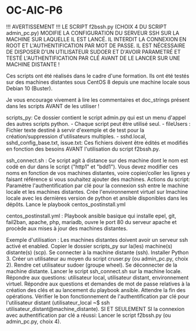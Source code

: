 # OC-AIC-P6

!!! AVERTISSEMENT !!!
LE SCRIPT f2bssh.py (CHOIX 4 DU SCRIPT admin_pc.py) MODIFIE LA CONFIGURATION DU SERVEUR SSH SUR LA MACHINE SUR LAQUELLE IL EST LANCÉ. IL INTERDIT LA CONNEXION EN ROOT ET L'AUTHENTIFICATION PAR MOT DE PASSE. IL EST NÉCESSAIRE DE DISPOSER D'UN UTILISATEUR SUDOER ET D'AVOIR PARAMETRÉ ET TESTÉ L'AUTHENTIFICATION PAR CLÉ AVANT DE LE LANCER SUR UNE MACHINE DISTANTE !

Ces scripts ont été réalisés dans le cadre d'une formation. Ils ont été testés sur des machines distantes sous CentOS 8 depuis une machine locale sous Debian 10 (Buster).

Je vous encourage vivement à lire les commentaires et doc_strings présent dans les scripts AVANT de les utiliser !

scripts_py: Ce dossier contient le script admin.py qui est un menu d'appel des autres scripts python.
    - Chaque script peut être utilisé seul.
    - fileUsers : Fichier texte destiné à servir d'exemple et de test pour la création/suppression d'utilisateurs multiples.
    - sshd.local, sshd_config_base.txt, issue.txt: Ces fichiers doivent être édités et modifiés en fonction des besoins AVANT l'utilisation du script f2bssh.py.

ssh_connect.sh :
Ce script agit à distance sur des machine dont le nom est codé en dur dans le script ("http1" et "bdd1"). Vous devez modifier ces noms en fonction de vos machines distantes, voire copier/coller les lignes y faisant référence si vous souhaitez ajouter des machines.
Actions du script:
    Paramètre l'authentification par clé pour la connexion ssh entre le machine locale et les machines distantes.
    Crée l'environnement virtuel sur lmachine locale avec les dernières version de python et ansible disponibles dans les dépôts.
    Lance le playbook centos_postinstall.yml

centos_postinstall.yml :
Playbook ansible basique qui installe epel, git, fail2ban, apache, php, mariadb, ouvre le port 80 du serveur apache et procède aux mises à jour des machines distantes.

Exemple d'utilisation :
Les machines distantes doivent avoir un serveur ssh activé et enabled.
Copier le dossier scripts_py sur la(les) machine(s) distante(s) (scp).
Se connecter à la machine distante (ssh).
Installer Python 3.
Créer un utilisateur au moyen du script cruser.py (ou admin_pc.py, choix 2).
Rendre cet utilisateur sudoer (groupe wheel).
Se déconnecter de la machine distante.
Lancer le script ssh_connect.sh sur la machine locale.
Répondre aux questions: utilisateur local, utilisateur distant, environnement virtuel.
Répondre aux questions et demandes de mot de passe relatives à la création des clés et au lancement du playbook ansible.
Attendre la fin des opérations.
Vérifier le bon fonctionnement de l'authentification par clé pour l'utilisateur distant (utilisateur_local ~$ ssh utilisateur_distant@machine_distante).
SI ET SEULEMENT SI la connexion avec authentification par clé a réussi:
Lancer le script f2bssh.py (ou admin_pc.py, choix 4).
